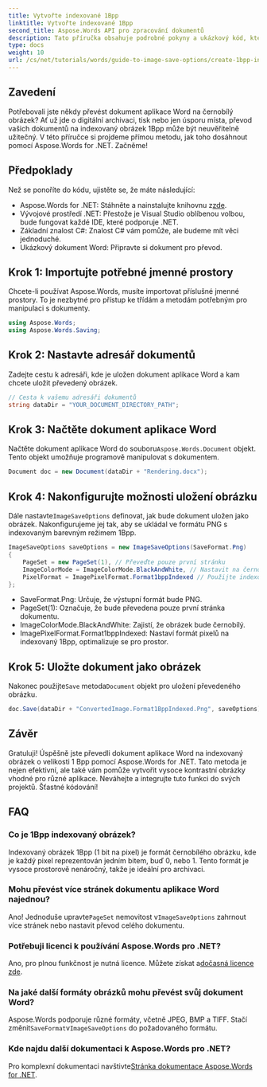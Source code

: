 ```yaml
---
title: Vytvořte indexované 1Bpp
linktitle: Vytvořte indexované 1Bpp
second_title: Aspose.Words API pro zpracování dokumentů
description: Tato příručka obsahuje podrobné pokyny a ukázkový kód, které vám pomohou efektivně vytvářet indexované obrázky 1Bpp pro účely archivace, tisku nebo úspory místa.
type: docs
weight: 10
url: /cs/net/tutorials/words/guide-to-image-save-options/create-1bpp-indexed/
---
```

## Zavedení

Potřebovali jste někdy převést dokument aplikace Word na černobílý obrázek? Ať už jde o digitální archivaci, tisk nebo jen úsporu místa, převod vašich dokumentů na indexovaný obrázek 1Bpp může být neuvěřitelně užitečný. V této příručce si projdeme přímou metodu, jak toho dosáhnout pomocí Aspose.Words for .NET. Začněme!

## Předpoklady

Než se ponoříte do kódu, ujistěte se, že máte následující:

-  Aspose.Words for .NET: Stáhněte a nainstalujte knihovnu z[zde](https://releases.aspose.com/words/net/).
- Vývojové prostředí .NET: Přestože je Visual Studio oblíbenou volbou, bude fungovat každé IDE, které podporuje .NET.
- Základní znalost C#: Znalost C# vám pomůže, ale budeme mít věci jednoduché.
- Ukázkový dokument Word: Připravte si dokument pro převod.

## Krok 1: Importujte potřebné jmenné prostory

Chcete-li používat Aspose.Words, musíte importovat příslušné jmenné prostory. To je nezbytné pro přístup ke třídám a metodám potřebným pro manipulaci s dokumenty.

```csharp
using Aspose.Words;
using Aspose.Words.Saving;
```

## Krok 2: Nastavte adresář dokumentů

Zadejte cestu k adresáři, kde je uložen dokument aplikace Word a kam chcete uložit převedený obrázek.

```csharp
// Cesta k vašemu adresáři dokumentů
string dataDir = "YOUR_DOCUMENT_DIRECTORY_PATH";
```

## Krok 3: Načtěte dokument aplikace Word

Načtěte dokument aplikace Word do souboru`Aspose.Words.Document` objekt. Tento objekt umožňuje programově manipulovat s dokumentem.

```csharp
Document doc = new Document(dataDir + "Rendering.docx");
```

## Krok 4: Nakonfigurujte možnosti uložení obrázku

 Dále nastavte`ImageSaveOptions` definovat, jak bude dokument uložen jako obrázek. Nakonfigurujeme jej tak, aby se ukládal ve formátu PNG s indexovaným barevným režimem 1Bpp.

```csharp
ImageSaveOptions saveOptions = new ImageSaveOptions(SaveFormat.Png)
{
    PageSet = new PageSet(1), // Převeďte pouze první stránku
    ImageColorMode = ImageColorMode.BlackAndWhite, // Nastavit na černou a bílou
    PixelFormat = ImagePixelFormat.Format1bppIndexed // Použijte indexovaný formát 1Bpp
};
```

- SaveFormat.Png: Určuje, že výstupní formát bude PNG.
- PageSet(1): Označuje, že bude převedena pouze první stránka dokumentu.
- ImageColorMode.BlackAndWhite: Zajistí, že obrázek bude černobílý.
- ImagePixelFormat.Format1bppIndexed: Nastaví formát pixelů na indexovaný 1Bpp, optimalizuje se pro prostor.

## Krok 5: Uložte dokument jako obrázek

 Nakonec použijte`Save` metoda`Document` objekt pro uložení převedeného obrázku.

```csharp
doc.Save(dataDir + "ConvertedImage.Format1BppIndexed.Png", saveOptions);
```

## Závěr

Gratuluji! Úspěšně jste převedli dokument aplikace Word na indexovaný obrázek o velikosti 1 Bpp pomocí Aspose.Words for .NET. Tato metoda je nejen efektivní, ale také vám pomůže vytvořit vysoce kontrastní obrázky vhodné pro různé aplikace. Neváhejte a integrujte tuto funkci do svých projektů. Šťastné kódování!

## FAQ

### Co je 1Bpp indexovaný obrázek?
Indexovaný obrázek 1Bpp (1 bit na pixel) je formát černobílého obrázku, kde je každý pixel reprezentován jedním bitem, buď 0, nebo 1. Tento formát je vysoce prostorově nenáročný, takže je ideální pro archivaci.

### Mohu převést více stránek dokumentu aplikace Word najednou?
 Ano! Jednoduše upravte`PageSet` nemovitost v`ImageSaveOptions` zahrnout více stránek nebo nastavit převod celého dokumentu.

### Potřebuji licenci k používání Aspose.Words pro .NET?
 Ano, pro plnou funkčnost je nutná licence. Můžete získat a[dočasná licence zde](https://purchase.aspose.com/temporary-license/).

### Na jaké další formáty obrázků mohu převést svůj dokument Word?
 Aspose.Words podporuje různé formáty, včetně JPEG, BMP a TIFF. Stačí změnit`SaveFormat`v`ImageSaveOptions` do požadovaného formátu.

### Kde najdu další dokumentaci k Aspose.Words pro .NET?
 Pro komplexní dokumentaci navštivte[Stránka dokumentace Aspose.Words for .NET](https://reference.aspose.com/words/net/).